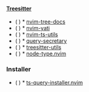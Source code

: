 #### [Treesitter](https://yutkat.github.io/my-neovim-pluginlist/#treesitter)
* ( )
            * [nvim-tree-docs](https://github.com/nvim-treesitter/nvim-tree-docs)
* ( )
            * [nvim-yati](https://github.com/yioneko/nvim-yati)
* ( )
            * [nvim-ts-utils](https://github.com/s1n7ax/nvim-ts-utils)
* ( )
            * [query-secretary](https://github.com/ziontee113/query-secretary)
* ( )
            * [treesitter-utils](https://github.com/NFrid/treesitter-utils)
* ( )
            * [node-type.nvim](https://github.com/roobert/node-type.nvim)
### Installer
* ( )
            * [ts-query-installer.nvim](https://github.com/nazo6/ts-query-installer.nvim)

